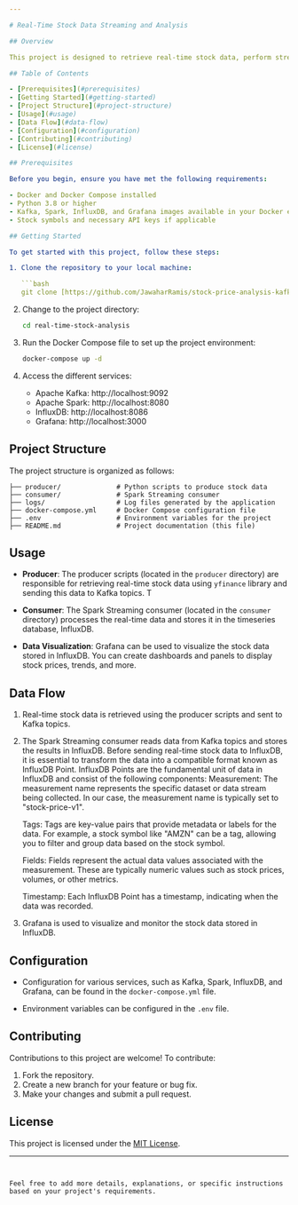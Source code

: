 ```yaml
---

# Real-Time Stock Data Streaming and Analysis

## Overview

This project is designed to retrieve real-time stock data, perform streaming data analysis using Apache Kafka and Apache Spark, store data in InfluxDB, and visualize the data with Grafana. It aims to provide insights into the stock market and allow users to monitor stock prices effectively.  General information regarding the stock is also retrieved and stored onto a Postrgesql database.

## Table of Contents

- [Prerequisites](#prerequisites)
- [Getting Started](#getting-started)
- [Project Structure](#project-structure)
- [Usage](#usage)
- [Data Flow](#data-flow)
- [Configuration](#configuration)
- [Contributing](#contributing)
- [License](#license)

## Prerequisites

Before you begin, ensure you have met the following requirements:

- Docker and Docker Compose installed
- Python 3.8 or higher
- Kafka, Spark, InfluxDB, and Grafana images available in your Docker environment
- Stock symbols and necessary API keys if applicable

## Getting Started

To get started with this project, follow these steps:

1. Clone the repository to your local machine:

   ```bash
   git clone [https://github.com/JawaharRamis/stock-price-analysis-kafka-spark-influxdb-grafana.git]
   ```

2. Change to the project directory:

   ```bash
   cd real-time-stock-analysis
   ```

3. Run the Docker Compose file to set up the project environment:

   ```bash
   docker-compose up -d
   ```

4. Access the different services:

   - Apache Kafka: http://localhost:9092
   - Apache Spark: http://localhost:8080
   - InfluxDB: http://localhost:8086
   - Grafana: http://localhost:3000

## Project Structure

The project structure is organized as follows:

```
├── producer/              # Python scripts to produce stock data
├── consumer/              # Spark Streaming consumer
├── logs/                  # Log files generated by the application
├── docker-compose.yml     # Docker Compose configuration file
├── .env                   # Environment variables for the project
├── README.md              # Project documentation (this file)
```

## Usage

- **Producer**: The producer scripts (located in the `producer` directory) are responsible for retrieving real-time stock data using `yfinance` library and sending this data to Kafka topics. T

- **Consumer**: The Spark Streaming consumer (located in the `consumer` directory) processes the real-time data and stores it in the timeseries database, InfluxDB.

- **Data Visualization**: Grafana can be used to visualize the stock data stored in InfluxDB. You can create dashboards and panels to display stock prices, trends, and more.

## Data Flow

1. Real-time stock data is retrieved using the producer scripts and sent to Kafka topics.

2. The Spark Streaming consumer reads data from Kafka topics and stores the results in InfluxDB. Before sending real-time stock data to InfluxDB, it is essential to transform the data into a compatible format known as InfluxDB Point. InfluxDB Points are the fundamental unit of data in InfluxDB and consist of the following components:
   Measurement: The measurement name represents the specific dataset or data stream being collected. In our case, the measurement name is typically set to "stock-price-v1".

   Tags: Tags are key-value pairs that provide metadata or labels for the data. For example, a stock symbol like "AMZN" can be a tag, allowing you to filter and group data based on the stock symbol.
   
   Fields: Fields represent the actual data values associated with the measurement. These are typically numeric values such as stock prices, volumes, or other metrics.
   
   Timestamp: Each InfluxDB Point has a timestamp, indicating when the data was recorded.

3. Grafana is used to visualize and monitor the stock data stored in InfluxDB.

## Configuration

- Configuration for various services, such as Kafka, Spark, InfluxDB, and Grafana, can be found in the `docker-compose.yml` file.

- Environment variables can be configured in the `.env` file.

## Contributing

Contributions to this project are welcome! To contribute:

1. Fork the repository.
2. Create a new branch for your feature or bug fix.
3. Make your changes and submit a pull request.

## License

This project is licensed under the [MIT License](LICENSE).

---
```


Feel free to add more details, explanations, or specific instructions based on your project's requirements.

